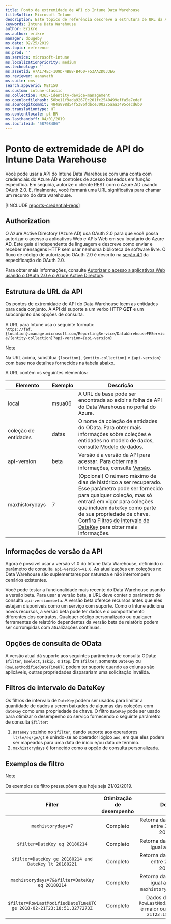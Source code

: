```yaml
---
title: Ponto de extremidade de API do Intune Data Warehouse
titleSuffix: Microsoft Intune
description: Este tópico de referência descreve a estrutura de URL da API do Microsoft Intune Data Warehouse. Exemplos de filtro são fornecidos.
keywords: Intune Data Warehouse
author: Erikre
ms.author: erikre
manager: dougeby
ms.date: 02/25/2019
ms.topic: reference
ms.prod: ''
ms.service: microsoft-intune
ms.localizationpriority: medium
ms.technology: ''
ms.assetid: A7A174EC-109D-4BB8-B460-F53AA2D033E6
ms.reviewer: aanavath
ms.suite: ems
search.appverid: MET150
ms.custom: intune-classic
ms.collection: M365-identity-device-management
ms.openlocfilehash: 50be11f9ada92670c201fc2540499effa5a7edef
ms.sourcegitcommit: 484a898d54f5386fdbce300225aaa3495cecd6b0
ms.translationtype: HT
ms.contentlocale: pt-BR
ms.lasthandoff: 04/01/2019
ms.locfileid: "58798486"
---
```

# <a name="intune-data-warehouse-api-endpoint"></a>Ponto de extremidade de API do Intune Data Warehouse

Você pode usar a API do Intune Data Warehouse com uma conta com credenciais do Azure AD e controles de acesso baseados em função específica. Em seguida, autorize o cliente REST com o Azure AD usando OAuth 2.0. E, finalmente, você formará uma URL significativa para chamar um recurso do data warehouse.

[!INCLUDE [reports-credential-reqs](./includes/reports-credential-reqs.md)]

## <a name="authorization"></a>Authorization

O Azure Active Directory (Azure AD) usa OAuth 2.0 para que você possa autorizar o acesso a aplicativos Web e APIs Web em seu locatário do Azure AD. Este guia é independente de linguagem e descreve como enviar e receber mensagens HTTP sem usar nenhuma biblioteca de software livre. O fluxo de código de autorização OAuth 2.0 é descrito na [seção 4.1](https://tools.ietf.org/html/rfc6749#section-4.1) da especificação do OAuth 2.0.

Para obter mais informações, consulte [Autorizar o acesso a aplicativos Web usando o OAuth 2.0 e o Azure Active Directory](https://docs.microsoft.com/azure/active-directory/develop/active-directory-protocols-oauth-code).

## <a name="api-url-structure"></a>Estrutura de URL da API

Os pontos de extremidade de API do Data Warehouse leem as entidades para cada conjunto. A API dá suporte a um verbo HTTP **GET** e um subconjunto das opções de consulta.

A URL para Intune usa o seguinte formato:  
`https://fef.{location}.manage.microsoft.com/ReportingService/DataWarehouseFEService/{entity-collection}?api-version={api-version}`

> [!NOTE]
> Na URL acima, substitua `{location}`, `{entity-collection}` e `{api-version}` com base nos detalhes fornecidos na tabela abaixo.

A URL contém os seguintes elementos:

| Elemento | Exemplo | Descrição |
|-------------------|------------|--------------------------------------------------------------------------------------------------------------------|
| local | msua06 | A URL de base pode ser encontrada ao exibir a folha de API do Data Warehouse no portal do Azure. |
| coleção de entidades | datas | O nome da coleção de entidades do OData. Para obter mais informações sobre coleções e entidades no modelo de dados, consulte [Modelo de dados](reports-ref-data-model.md). |
| api-version | beta | Versão é a versão da API para acessar. Para obter mais informações, consulte [Versão](reports-api-url.md#api-version-information). |
| maxhistorydays | 7 | (Opcional) O número máximo de dias de histórico a ser recuperado. Esse parâmetro pode ser fornecido para qualquer coleção, mas só entrará em vigor para coleções que incluem `dateKey` como parte de sua propriedade de chave. Confira [Filtros de intervalo de DateKey](reports-api-url.md#datekey-range-filters) para obter mais informações. |

## <a name="api-version-information"></a>Informações de versão da API

Agora é possível usar a versão v1.0 do Intune Data Warehouse, definindo o parâmetro de consulta  `api-version=v1.0`. As atualizações em coleções no Data Warehouse são suplementares por natureza e não interrompem cenários existentes.

Você pode testar a funcionalidade mais recente do Data Warehouse usando a versão beta. Para usar a versão beta, a URL deve conter o parâmetro de consulta  `api-version=beta`. A versão beta oferece recursos antes que eles estejam disponíveis como um serviço com suporte. Como o Intune adiciona novos recursos, a versão beta pode ter dados e o comportamento diferentes dos contratos. Qualquer código personalizado ou quaiquer ferramentas de relatório dependentes da versão beta de relatório podem ser corrompidas com atualizações contínuas.

## <a name="odata-query-options"></a>Opções de consulta de OData

A versão atual dá suporte aos seguintes parâmetros de consulta OData: `$filter`, `$select`, `$skip,` e `$top`. Em `$filter`, somente `DateKey` ou `RowLastModifiedDateTimeUTC` podem ter suporte quando as colunas são aplicáveis, outras propriedades disparariam uma solicitação inválida.

## <a name="datekey-range-filters"></a>Filtros de intervalo de DateKey

Os filtros de intervalo de `DateKey` podem ser usados para limitar a quantidade de dados a serem baixados de algumas das coleções com `dateKey` como uma propriedade de chave. O filtro `DateKey` pode ser usado para otimizar o desempenho do serviço fornecendo o seguinte parâmetro de consulta `$filter`:

1.  `DateKey` sozinho no `$filter`, dando suporte aos operadores `lt/le/eq/ge/gt` e unindo-se ao operador lógico `and`, em que eles podem ser mapeados para uma data de início e/ou data de término.
2.  `maxhistorydays` é fornecido como a opção de consulta personalizada.<br>

## <a name="filter-examples"></a>Exemplos de filtro

> [!NOTE]
> Os exemplos de filtro pressupõem que hoje seja 21/02/2019.

|                             Filter                             |           Otimização de desempenho           |                                          Descrição                                          |
|:--------------------------------------------------------------:|:--------------------------------------------:|:---------------------------------------------------------------------------------------------:|
|    `maxhistorydays=7`                                            |    Completo                                      |    Retorna dados com `DateKey` entre 20180214 e 20180221.                                     |
|    `$filter=DateKey eq 20180214`                                 |    Completo                                      |    Retorna dados com `DateKey` igual a 20180214.                                                    |
|    `$filter=DateKey ge 20180214 and DateKey lt 20180221`         |    Completo                                      |    Retorna dados com `DateKey` entre 20180214 e 20180220.                                     |
|    `maxhistorydays=7&$filter=DateKey eq 20180214`                |    Completo                                      |    Retorna dados com `DateKey` igual a 20180214. `maxhistorydays` é ignorado.                            |
|    `$filter=RowLastModifiedDateTimeUTC ge 2018-02-21T23:18:51.3277273Z`                                |    Completo                                       |    Dados de retorno com `RowLastModifiedDateTimeUTC` é maior ou igual a `2018-02-21T23:18:51.3277273Z`                             |
